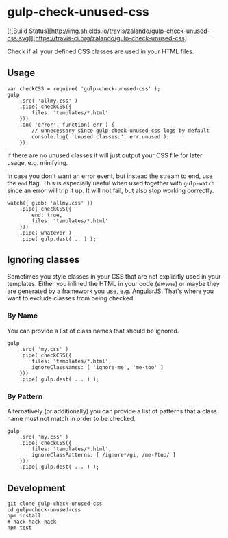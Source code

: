 # gulp-check-unused-css

[![Build Status][http://img.shields.io/travis/zalando/gulp-check-unused-css.svg]][https://travis-ci.org/zalando/gulp-check-unused-css]

Check if all your defined CSS classes are used in your HTML files.

## Usage
    
    var checkCSS = require( 'gulp-check-unused-css' );
    gulp
        .src( 'allmy.css' )
        .pipe( checkCSS({
            files: 'templates/*.html'
        }))
        .on( 'error', function( err ) {
            // unnecessary since gulp-check-unused-css logs by default
            console.log( 'Unused classes:', err.unused );
        });

If there are no unused classes it will just output your CSS file for later usage, e.g. minifying.

In case you don't want an error event, but instead the stream to end, use the ``end`` flag. This is especially useful when used together with ``gulp-watch`` since an error will trip it up. It will not fail, but also stop working correctly.

    watch({ glob: 'allmy.css' })
        .pipe( checkCSS({
            end: true,
            files: 'templates/*.html'
        }))
        .pipe( whatever )
        .pipe( gulp.dest(... ) );

## Ignoring classes

Sometimes you style classes in your CSS that are not explicitly used in your templates. Either you inlined the HTML in your code (*ewww*) or maybe they are generated by a framework you use, e.g. AngularJS. That's where you want to exclude classes from being checked.

### By Name

You can provide a list of class names that should be ignored.

    gulp
        .src( 'my.css' )
        .pipe( checkCSS({
            files: 'templates/*.html',
            ignoreClassNames: [ 'ignore-me', 'me-too' ]
        }))
        .pipe( gulp.dest( ... ) );

### By Pattern

Alternatively (or additionally) you can provide a list of patterns that a class name must not match in order to be checked.

    gulp
        .src( 'my.css' )
        .pipe( checkCSS({
            files: 'templates/*.html',
            ignoreClassPatterns: [ /ignore*/gi, /me-?too/ ]
        }))
        .pipe( gulp.dest( ... ) );


## Development

    git clone gulp-check-unused-css
    cd gulp-check-unused-css
    npm install
    # hack hack hack
    npm test
